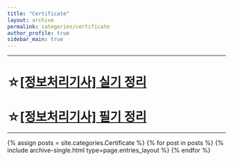 ```yaml
---
title: "Certificate"
layout: archive
permalink: categories/certificate
author_profile: true
sidebar_main: true
---
```


---
# ☆[[정보처리기사] 실기 정리](/certificate/Engineer-Information-Processing2)
# ☆[[정보처리기사] 필기 정리](/certificate/Engineer-Information-Processing)
---

{% assign posts = site.categories.Certificate %}
{% for post in posts %} {% include archive-single.html type=page.entries_layout %} {% endfor %}